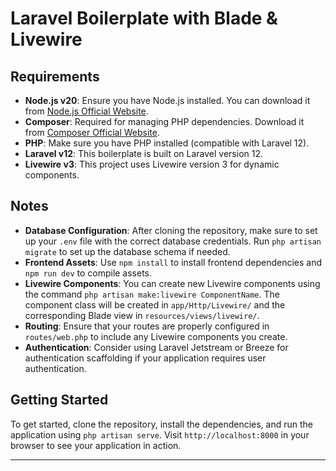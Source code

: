 # Laravel Boilerplate with Blade & Livewire

## Requirements

- **Node.js v20**: Ensure you have Node.js installed. You can download it from [Node.js Official Website](https://nodejs.org/).
- **Composer**: Required for managing PHP dependencies. Download it from [Composer Official Website](https://getcomposer.org/).
- **PHP**: Make sure you have PHP installed (compatible with Laravel 12).
- **Laravel v12**: This boilerplate is built on Laravel version 12.
- **Livewire v3**: This project uses Livewire version 3 for dynamic components.

## Notes

- **Database Configuration**: After cloning the repository, make sure to set up your `.env` file with the correct database credentials. Run `php artisan migrate` to set up the database schema if needed.
- **Frontend Assets**: Use `npm install` to install frontend dependencies and `npm run dev` to compile assets.
- **Livewire Components**: You can create new Livewire components using the command `php artisan make:livewire ComponentName`. The component class will be created in `app/Http/Livewire/` and the corresponding Blade view in `resources/views/livewire/`.
- **Routing**: Ensure that your routes are properly configured in `routes/web.php` to include any Livewire components you create.
- **Authentication**: Consider using Laravel Jetstream or Breeze for authentication scaffolding if your application requires user authentication.

## Getting Started

To get started, clone the repository, install the dependencies, and run the application using `php artisan serve`. Visit `http://localhost:8000` in your browser to see your application in action.

---
